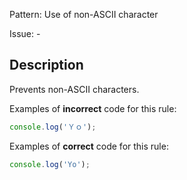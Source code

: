 Pattern: Use of non-ASCII character

Issue: -

## Description

Prevents non-ASCII characters.

Examples of **incorrect** code for this rule:

```js
console.log('Ｙｏ');
```

Examples of **correct** code for this rule:

```js
console.log('Yo');
```